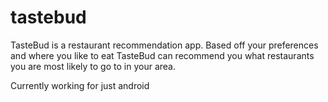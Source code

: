 # tastebud

TasteBud is a restaurant recommendation app. Based off your preferences and where you like to eat TasteBud can recommend you what restaurants you are most likely to go to in your area.

Currently working for just android
